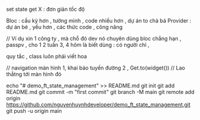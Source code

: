 set state
get X : đơn giản tốc độ 

Bloc : cầu kỳ hơn , tường mình , code nhiều hơn , dự án to chà bá 
Provider : dự án bé , yếu hơn , các thức code , công năng


// Ví dụ xin 1 công ty , mà chỗ đó dev nó chuyên dùng bloc chẳng hạn ,
passpv , cho 1 2 tuần 
3, 4    hôm là biết dùng : có người chỉ , 

quy tắc , class luôn phải viết hoa 

// navigation màn hình 
1, khai báo tuyến đường 
2 , Get.to(widget())  // Lao thẳtng tới màn hình đó


echo "# demo_ft_state_management" >> README.md
git init
git add README.md
git commit -m "first commit"
git branch -M main
git remote add origin https://github.com/nguyenhuynhdeveloper/demo_ft_state_management.git
git push -u origin main
